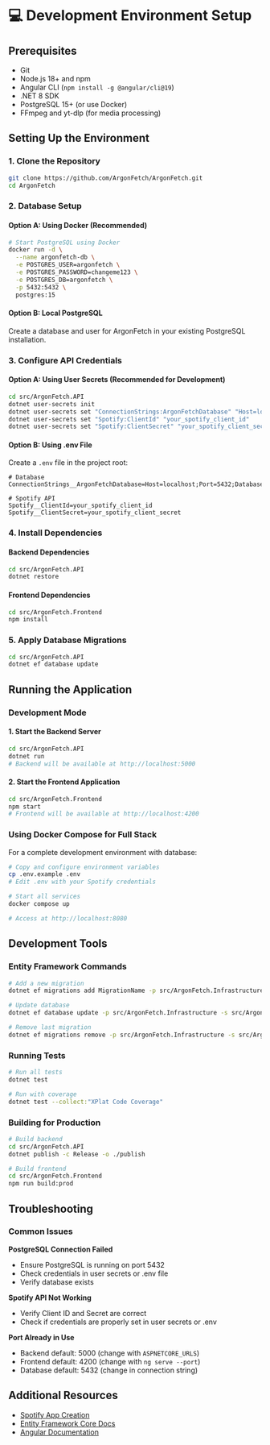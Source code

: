 # 💻 Development Environment Setup

## Prerequisites
- Git
- Node.js 18+ and npm
- Angular CLI (`npm install -g @angular/cli@19`)
- .NET 8 SDK
- PostgreSQL 15+ (or use Docker)
- FFmpeg and yt-dlp (for media processing)

## Setting Up the Environment

### 1. Clone the Repository
```bash
git clone https://github.com/ArgonFetch/ArgonFetch.git
cd ArgonFetch
```

### 2. Database Setup

#### Option A: Using Docker (Recommended)
```bash
# Start PostgreSQL using Docker
docker run -d \
  --name argonfetch-db \
  -e POSTGRES_USER=argonfetch \
  -e POSTGRES_PASSWORD=changeme123 \
  -e POSTGRES_DB=argonfetch \
  -p 5432:5432 \
  postgres:15
```

#### Option B: Local PostgreSQL
Create a database and user for ArgonFetch in your existing PostgreSQL installation.

### 3. Configure API Credentials

#### Option A: Using User Secrets (Recommended for Development)
```bash
cd src/ArgonFetch.API
dotnet user-secrets init
dotnet user-secrets set "ConnectionStrings:ArgonFetchDatabase" "Host=localhost;Port=5432;Database=argonfetch;Username=argonfetch;Password=changeme123"
dotnet user-secrets set "Spotify:ClientId" "your_spotify_client_id"
dotnet user-secrets set "Spotify:ClientSecret" "your_spotify_client_secret"
```

#### Option B: Using .env File
Create a `.env` file in the project root:
```env
# Database
ConnectionStrings__ArgonFetchDatabase=Host=localhost;Port=5432;Database=argonfetch;Username=argonfetch;Password=changeme123

# Spotify API
Spotify__ClientId=your_spotify_client_id
Spotify__ClientSecret=your_spotify_client_secret
```

### 4. Install Dependencies

#### Backend Dependencies
```bash
cd src/ArgonFetch.API
dotnet restore
```

#### Frontend Dependencies
```bash
cd src/ArgonFetch.Frontend
npm install
```

### 5. Apply Database Migrations
```bash
cd src/ArgonFetch.API
dotnet ef database update
```

## Running the Application

### Development Mode

#### 1. Start the Backend Server
```bash
cd src/ArgonFetch.API
dotnet run
# Backend will be available at http://localhost:5000
```

#### 2. Start the Frontend Application
```bash
cd src/ArgonFetch.Frontend
npm start
# Frontend will be available at http://localhost:4200
```

### Using Docker Compose for Full Stack

For a complete development environment with database:
```bash
# Copy and configure environment variables
cp .env.example .env
# Edit .env with your Spotify credentials

# Start all services
docker compose up

# Access at http://localhost:8080
```

## Development Tools

### Entity Framework Commands
```bash
# Add a new migration
dotnet ef migrations add MigrationName -p src/ArgonFetch.Infrastructure -s src/ArgonFetch.API

# Update database
dotnet ef database update -p src/ArgonFetch.Infrastructure -s src/ArgonFetch.API

# Remove last migration
dotnet ef migrations remove -p src/ArgonFetch.Infrastructure -s src/ArgonFetch.API
```

### Running Tests
```bash
# Run all tests
dotnet test

# Run with coverage
dotnet test --collect:"XPlat Code Coverage"
```

### Building for Production
```bash
# Build backend
cd src/ArgonFetch.API
dotnet publish -c Release -o ./publish

# Build frontend
cd src/ArgonFetch.Frontend
npm run build:prod
```

## Troubleshooting

### Common Issues

**PostgreSQL Connection Failed**
- Ensure PostgreSQL is running on port 5432
- Check credentials in user secrets or .env file
- Verify database exists

**Spotify API Not Working**
- Verify Client ID and Secret are correct
- Check if credentials are properly set in user secrets or .env

**Port Already in Use**
- Backend default: 5000 (change with `ASPNETCORE_URLS`)
- Frontend default: 4200 (change with `ng serve --port`)
- Database default: 5432 (change in connection string)

## Additional Resources
- [Spotify App Creation](https://developer.spotify.com/documentation/web-api/concepts/apps)
- [Entity Framework Core Docs](https://docs.microsoft.com/en-us/ef/core/)
- [Angular Documentation](https://angular.io/docs)